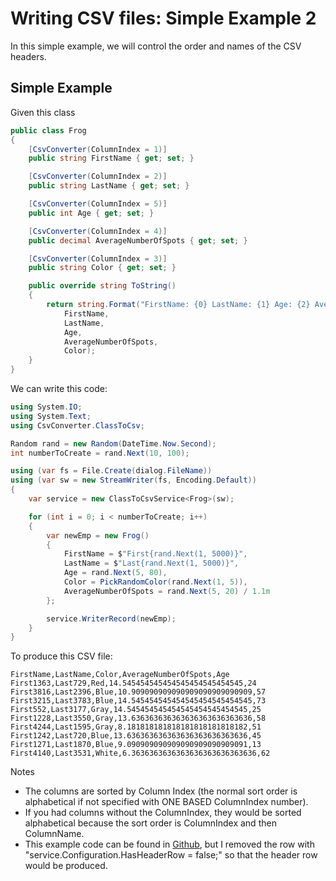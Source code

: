  # Writing CSV files: Simple Example 2

In this simple example, we will control the order and names of the CSV headers.

## Simple Example
Given this class
```c#
public class Frog
{
    [CsvConverter(ColumnIndex = 1)]
    public string FirstName { get; set; }

    [CsvConverter(ColumnIndex = 2)]
    public string LastName { get; set; }

    [CsvConverter(ColumnIndex = 5)]
    public int Age { get; set; }

    [CsvConverter(ColumnIndex = 4)]
    public decimal AverageNumberOfSpots { get; set; }

    [CsvConverter(ColumnIndex = 3)]
    public string Color { get; set; }

    public override string ToString()
    {
        return string.Format("FirstName: {0} LastName: {1} Age: {2} AverageNumberOfSpots: {3} Color: {4}",
            FirstName,
            LastName,
            Age,
            AverageNumberOfSpots,
            Color);
    }
}
```

We can write this code:
```c#
using System.IO;
using System.Text;
using CsvConverter.ClassToCsv;

Random rand = new Random(DateTime.Now.Second);
int numberToCreate = rand.Next(10, 100);

using (var fs = File.Create(dialog.FileName))
using (var sw = new StreamWriter(fs, Encoding.Default))
{
    var service = new ClassToCsvService<Frog>(sw);    

    for (int i = 0; i < numberToCreate; i++)
    {
        var newEmp = new Frog()
        {
            FirstName = $"First{rand.Next(1, 5000)}",
            LastName = $"Last{rand.Next(1, 5000)}",
            Age = rand.Next(5, 80),
            Color = PickRandomColor(rand.Next(1, 5)),
            AverageNumberOfSpots = rand.Next(5, 20) / 1.1m
        };

        service.WriterRecord(newEmp);
    }
}
```

To produce this CSV file:
```
FirstName,LastName,Color,AverageNumberOfSpots,Age
First1363,Last729,Red,14.545454545454545454545454545,24
First3816,Last2396,Blue,10.909090909090909090909090909,57
First3215,Last3783,Blue,14.545454545454545454545454545,73
First552,Last3177,Gray,14.545454545454545454545454545,25
First1228,Last3550,Gray,13.636363636363636363636363636,58
First4244,Last1595,Gray,8.181818181818181818181818182,51
First1242,Last720,Blue,13.636363636363636363636363636,45
First1271,Last1870,Blue,9.090909090909090909090909091,13
First4140,Last3531,White,6.3636363636363636363636363636,62
```

Notes
- The columns are sorted by Column Index (the normal sort order is alphabetical if not specified with ONE BASED ColumnIndex number).
- If you had columns without the ColumnIndex, they would be sorted alphabetical because the sort order is ColumnIndex and then ColumnName.
- This example code can be found in [Github](../../../src/CsvConverter.SimpleExample1), but I removed the row with "service.Configuration.HasHeaderRow = false;" so that the header row would be produced.
